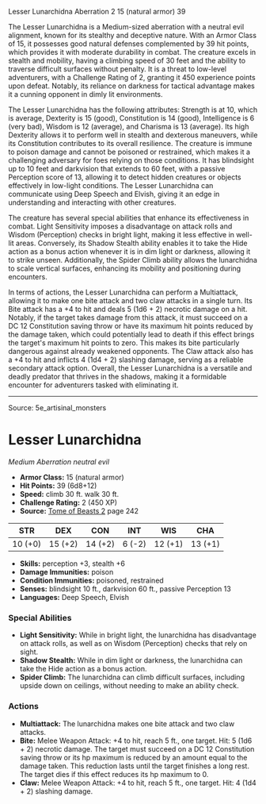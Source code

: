 <MonsterName/>Lesser Lunarchidna</MonsterName>
<CreatureType/>Aberration</CreatureType>
<CR/>2</CR>
<AC/>15 (natural armor)</AC>
<HP/>39</HP>
<summary>The Lesser Lunarchidna is a Medium-sized aberration with a neutral evil alignment, known for its stealthy and deceptive nature. With an Armor Class of 15, it possesses good natural defenses complemented by 39 hit points, which provides it with moderate durability in combat. The creature excels in stealth and mobility, having a climbing speed of 30 feet and the ability to traverse difficult surfaces without penalty. It is a threat to low-level adventurers, with a Challenge Rating of 2, granting it 450 experience points upon defeat. Notably, its reliance on darkness for tactical advantage makes it a cunning opponent in dimly lit environments.</summary>

<detail>

The Lesser Lunarchidna has the following attributes: Strength is at 10, which is average, Dexterity is 15 (good), Constitution is 14 (good), Intelligence is 6 (very bad), Wisdom is 12 (average), and Charisma is 13 (average). Its high Dexterity allows it to perform well in stealth and dexterous maneuvers, while its Constitution contributes to its overall resilience. The creature is immune to poison damage and cannot be poisoned or restrained, which makes it a challenging adversary for foes relying on those conditions. It has blindsight up to 10 feet and darkvision that extends to 60 feet, with a passive Perception score of 13, allowing it to detect hidden creatures or objects effectively in low-light conditions. The Lesser Lunarchidna can communicate using Deep Speech and Elvish, giving it an edge in understanding and interacting with other creatures.

The creature has several special abilities that enhance its effectiveness in combat. Light Sensitivity imposes a disadvantage on attack rolls and Wisdom (Perception) checks in bright light, making it less effective in well-lit areas. Conversely, its Shadow Stealth ability enables it to take the Hide action as a bonus action whenever it is in dim light or darkness, allowing it to strike unseen. Additionally, the Spider Climb ability allows the lunarchidna to scale vertical surfaces, enhancing its mobility and positioning during encounters.

In terms of actions, the Lesser Lunarchidna can perform a Multiattack, allowing it to make one bite attack and two claw attacks in a single turn. Its Bite attack has a +4 to hit and deals 5 (1d6 + 2) necrotic damage on a hit. Notably, if the target takes damage from this attack, it must succeed on a DC 12 Constitution saving throw or have its maximum hit points reduced by the damage taken, which could potentially lead to death if this effect brings the target's maximum hit points to zero. This makes its bite particularly dangerous against already weakened opponents. The Claw attack also has a +4 to hit and inflicts 4 (1d4 + 2) slashing damage, serving as a reliable secondary attack option. Overall, the Lesser Lunarchidna is a versatile and deadly predator that thrives in the shadows, making it a formidable encounter for adventurers tasked with eliminating it.</detail>



---

Source: 5e_artisinal_monsters

# Lesser Lunarchidna

*Medium* *Aberration* *neutral evil*

- **Armor Class:** 15 (natural armor)
- **Hit Points:** 39 (6d8+12)
- **Speed:** climb 30 ft. walk 30 ft.
- **Challenge Rating:** 2 (450 XP)
- **Source:** [Tome of Beasts 2](https://koboldpress.com/kpstore/product/tome-of-beasts-2-for-5th-edition) page 242

| STR | DEX | CON | INT | WIS | CHA |
| --- | --- | --- | --- | --- | --- |
| 10 (+0) | 15 (+2) | 14 (+2) | 6 (-2) | 12 (+1) | 13 (+1) |

- **Skills:** perception +3, stealth +6
- **Damage Immunities:** poison
- **Condition Immunities:** poisoned, restrained
- **Senses:** blindsight 10 ft., darkvision 60 ft., passive Perception 13
- **Languages:** Deep Speech, Elvish

### Special Abilities

- **Light Sensitivity:** While in bright light, the lunarchidna has disadvantage on attack rolls, as well as on Wisdom (Perception) checks that rely on sight.
- **Shadow Stealth:** While in dim light or darkness, the lunarchidna can take the Hide action as a bonus action.
- **Spider Climb:** The lunarchidna can climb difficult surfaces, including upside down on ceilings, without needing to make an ability check.

### Actions

- **Multiattack:** The lunarchidna makes one bite attack and two claw attacks.
- **Bite:** Melee Weapon Attack: +4 to hit, reach 5 ft., one target. Hit: 5 (1d6 + 2) necrotic damage. The target must succeed on a DC 12 Constitution saving throw or its hp maximum is reduced by an amount equal to the damage taken. This reduction lasts until the target finishes a long rest. The target dies if this effect reduces its hp maximum to 0.
- **Claw:** Melee Weapon Attack: +4 to hit, reach 5 ft., one target. Hit: 4 (1d4 + 2) slashing damage.




